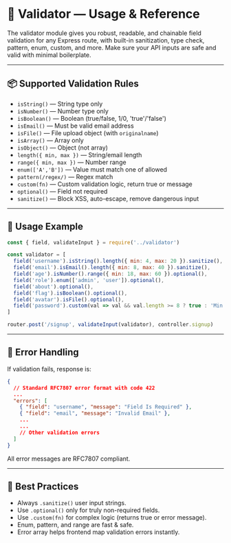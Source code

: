 # 🧰 Validator — Usage & Reference

The validator module gives you robust, readable, and chainable field validation for any Express route, with built-in sanitization, type check, pattern, enum, custom, and more. Make sure your API inputs are safe and valid with minimal boilerplate.

---

## 📦 Supported Validation Rules

* `isString()`                 — String type only
* `isNumber()`                 — Number type only
* `isBoolean()`                — Boolean (true/false, 1/0, 'true'/'false')
* `isEmail()`                  — Must be valid email address
* `isFile()`                   — File upload object (with `originalname`)
* `isArray()`                  — Array only
* `isObject()`                 — Object (not array)
* `length({ min, max })`       — String/email length
* `range({ min, max })`        — Number range
* `enum(['A','B'])`            — Value must match one of allowed
* `pattern(/regex/)`           — Regex match
* `custom(fn)`                 — Custom validation logic, return true or message
* `optional()`                 — Field not required
* `sanitize()`                 — Block XSS, auto-escape, remove dangerous input

---

## 🚦 Usage Example

```js
const { field, validateInput } = require('../validator')

const validator = [
  field('username').isString().length({ min: 4, max: 20 }).sanitize(),
  field('email').isEmail().length({ min: 8, max: 40 }).sanitize(),
  field('age').isNumber().range({ min: 18, max: 60 }).optional(),
  field('role').enum(['admin', 'user']).optional(),
  field('about').optional(),
  field('flag').isBoolean().optional(),
  field('avatar').isFile().optional(),
  field('password').custom(val => val && val.length >= 8 ? true : 'Min 8 chars')
]

router.post('/signup', validateInput(validator), controller.signup)
```

---

## 🧪 Error Handling

If validation fails, response is:

```json
{
  // Standard RFC7807 error format with code 422
  ...
  "errors": [
    { "field": "username", "message": "Field Is Required" },
    { "field": "email", "message": "Invalid Email" },
    ...
    ...
    // Other validation errors
  ]
}
```

All error messages are RFC7807 compliant.

---

## 🧼 Best Practices

* Always `.sanitize()` user input strings.
* Use `.optional()` only for truly non-required fields.
* Use `.custom(fn)` for complex logic (returns true or error message).
* Enum, pattern, and range are fast & safe.
* Error array helps frontend map validation errors instantly.